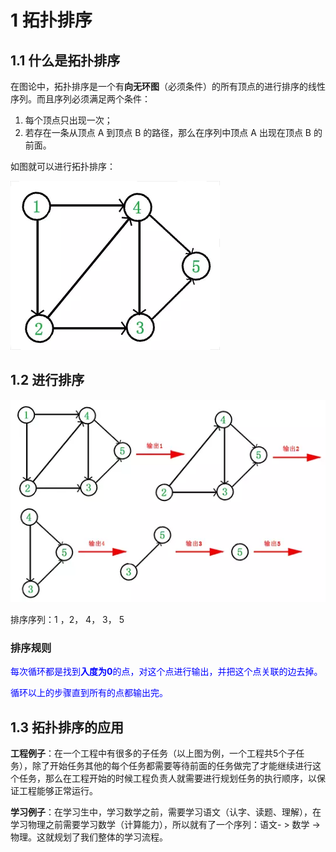# 1 拓扑排序

## 1.1 什么是拓扑排序

在图论中，拓扑排序是一个有**向无环图**（必须条件）的所有顶点的进行排序的线性序列。而且序列必须满足两个条件：

1. 每个顶点只出现一次；
2. 若存在一条从顶点 A 到顶点 B 的路径，那么在序列中顶点 A 出现在顶点 B 的前面。

如图就可以进行拓扑排序：

![拓扑排序示例](https://github.com/RunningHong/LearnNotes/blob/master/picture/%E6%8B%93%E6%89%91%E6%8E%92%E5%BA%8F%E7%A4%BA%E4%BE%8B.png?raw=true)

## 1.2 进行排序

![拓扑排序分步](https://github.com/RunningHong/LearnNotes/blob/master/picture/%E6%8B%93%E6%89%91%E6%8E%92%E5%BA%8F%E5%88%86%E6%AD%A5.png?raw=true)

排序序列：1 ，2， 4， 3， 5

### 排序规则

<font color="blue">每次循环都是找到**入度为0**的点，对这个点进行输出，并把这个点关联的边去掉。</font>

<font color="blue">循环以上的步骤直到所有的点都输出完。</font>

## 1.3 拓扑排序的应用

**工程例子**：在一个工程中有很多的子任务（以上图为例，一个工程共5个子任务），除了开始任务其他的每个任务都需要等待前面的任务做完了才能继续进行这个任务，那么在工程开始的时候工程负责人就需要进行规划任务的执行顺序，以保证工程能够正常运行。

**学习例子**：在学习生中，学习数学之前，需要学习语文（认字、读题、理解），在学习物理之前需要学习数学（计算能力），所以就有了一个序列：语文- > 数学 -> 物理。这就规划了我们整体的学习流程。

